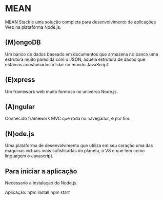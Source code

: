 # MEAN

MEAN Stack é uma solução completa para desenvolvimento de aplicações Web na plataforma Node.js.
## (M)ongoDB
Um banco de dados baseado em documentos que armazena no banco uma estrutura muito parecida com o JSON, aquela estrutura de dados que estamos acostumados a lidar no mundo JavaScript.
## (E)xpress
Um framework web muito formoso no universo Node.js. 
## (A)ngular
Conhecido framework MVC que roda no navegador, e por fim.
## (N)ode.js
Uma plataforma de desenvolvimento que utiliza em seu coração uma das máquinas virtuais mais sofisticadas do planeta, o V8 e que tem como linguagem o Javascript.


## Para iniciar a aplicação

Necessario a instalaçao do Node.js.

Aplicação:
npm install 
npm start


